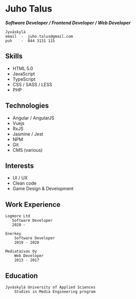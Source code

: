 # Juho Talus

***Software Developer / Frontend Developer / Web Developer***

```
Jyväskylä
email  -  juho.talus@gmail.com
puh    -  044 3131 115
```

## Skills
- HTML 5.0
- JavaScript
- TypeScript
- CSS / SASS / LESS
- PHP

## Technologies
- Angular / AngularJS
- Vuejs
- RxJS
- Jasmine / Jest
- NPM
- Git
- CMS (various)

## Interests
- UI / UX
- Clean code
- Game Design & Development

## Work Experience
```
Logmore Ltd
   Software Developer
   2020 -
```

```
Enerkey
    Software Developer
    2019 - 2020
```

```
Mediataivas Oy
    Web Developer
    2013 - 2017
```

## Education

```
Jyväskylä University of Applied Sciences
    Studies in Media Engineering program
```
